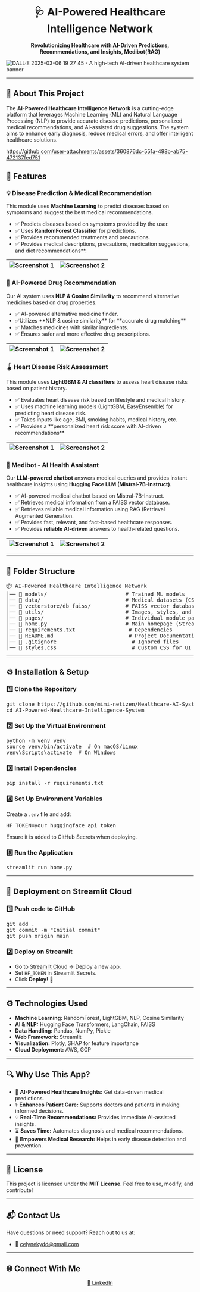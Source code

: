 <h1 align="center">🩺 AI-Powered Healthcare Intelligence Network</h1>

<p align="center">
  <strong>Revolutionizing Healthcare with AI-Driven Predictions, Recommendations, and Insights, Medibot(RAG)</strong>
  <br>
  
  ![DALL·E 2025-03-06 19 27 45 - A high-tech AI-driven healthcare system banner](https://github.com/user-attachments/assets/48ac86e6-51bd-40c4-8d96-638fafe9d4c6)
</p>

---

<h2>📌 About This Project</h2>
<p>
  The <strong>AI-Powered Healthcare Intelligence Network</strong> is a cutting-edge platform that leverages Machine Learning (ML) and Natural Language Processing (NLP) to provide 
  accurate disease predictions, personalized medical recommendations, and AI-assisted drug suggestions. The system aims to enhance early diagnosis, reduce medical errors, and 
  offer intelligent healthcare solutions.
</p>



https://github.com/user-attachments/assets/360876dc-551a-498b-ab75-472137fed751



<h2>🚀 Features</h2>

<h3>💡 Disease Prediction & Medical Recommendation</h3>
<p>
  This module uses <strong>Machine Learning</strong> to predict diseases based on symptoms and suggest the best medical recommendations.
</p>
<ul>
  <li>✅ Predicts diseases based on symptoms provided by the user.</li>
  <li>✅ Uses <strong>RandomForest Classifier</strong> for predictions.</li>
  <li>✅ Provides recommended treatments and precautions.</li>
  <li>✅ Provides medical descriptions, precautions, medication suggestions, and diet recommendations**.</li>
</ul>

| ![Screenshot 1](utils/img1.png) | ![Screenshot 2](utils/img2.png) |
|---------------------------------|---------------------------------|

<h3>💊 AI-Powered Drug Recommendation</h3>
<p>
  Our AI system uses <strong>NLP & Cosine Similarity</strong> to recommend alternative medicines based on drug properties.
</p>
<ul>
  <li>✅ AI-powered alternative medicine finder.</li>
   <li>✅Utilizes **NLP & cosine similarity** for **accurate drug matching**</li>
  <li>✅ Matches medicines with similar ingredients.</li>
  <li>✅ Ensures safer and more effective drug prescriptions.</li>
</ul>

| ![Screenshot 1](utils/img3.png) | ![Screenshot 2](utils/img4.png) |
|---------------------------------|---------------------------------|


<h3>🪀 Heart Disease Risk Assessment</h3>
<p>
  This module uses <strong>LightGBM & AI classifiers</strong> to assess heart disease risks based on patient history.
</p>
<ul>
  <li>✅ Evaluates heart disease risk based on lifestyle and medical history.</li>
  <li>✅ Uses machine learning models (LightGBM, EasyEnsemble) for predicting heart disease risk.  </li>
  <li>✅ Takes inputs like age, BMI, smoking habits, medical history, etc.</li>
  <li>✅ Provides a **personalized heart risk score with AI-driven recommendations**</li>
</ul>

| ![Screenshot 1](utils/img5.png) | ![Screenshot 2](utils/img6.png) |
|---------------------------------|---------------------------------|

<h3>🤖 Medibot - AI Health Assistant</h3>
<p>
  Our <strong>LLM-powered chatbot</strong> answers medical queries and provides instant healthcare insights using <strong>Hugging Face LLM (Mistral-7B-Instruct)</strong>.
</p>
<ul>
  <li>✅ AI-powered medical chatbot based on Mistral-7B-Instruct.</li>
  <li>✅ Retrieves medical information from a FAISS vector database.</li>
  <li>✅ Retrieves reliable medical information using RAG (Retrieval Augmented Generation.</li>
  <li>✅ Provides fast, relevant, and fact-based healthcare responses.</li>
  <li>✅ Provides <strong>reliable AI-driven</strong> answers to health-related questions.</li>
</ul>

| ![Screenshot 1](utils/img7.png) | ![Screenshot 2](utils/img8.png) |
|---------------------------------|---------------------------------|


---

<h2>📂 Folder Structure</h2>
<pre>
📦 AI-Powered Healthcare Intelligence Network
│── 📂 models/                         # Trained ML models
│── 📂 data/                           # Medical datasets (CSV)
│── 📂 vectorstore/db_faiss/           # FAISS vector database
│── 📂 utils/                          # Images, styles, and helper files
│── 📂 pages/                          # Individual module pages
│── 📜 home.py                         # Main homepage (Streamlit UI)
│── 📜 requirements.txt                 # Dependencies
│── 📜 README.md                        # Project Documentation
│── 📜 .gitignore                        # Ignored files
│── 📜 styles.css                        # Custom CSS for UI
</pre>

---

<h2>⚙️ Installation & Setup</h2>

<h3>1️⃣ Clone the Repository</h3>
<pre>
git clone https://github.com/mimi-netizen/Healthcare-AI-System.git
cd AI-Powered-Healthcare-Intelligence-System
</pre>

<h3>2️⃣ Set Up the Virtual Environment</h3>
<pre>
python -m venv venv
source venv/bin/activate  # On macOS/Linux
venv\Scripts\activate  # On Windows
</pre>

<h3>3️⃣ Install Dependencies</h3>
<pre>
pip install -r requirements.txt
</pre>

<h3>4️⃣ Set Up Environment Variables</h3>
<p>Create a <code>.env</code> file and add:</p>
<pre>
HF_TOKEN=your_huggingface_api_token
</pre>
<p>Ensure it is added to GitHub Secrets when deploying.</p>

<h3>5️⃣ Run the Application</h3>
<pre>
streamlit run home.py
</pre>

---

<h2>🚀 Deployment on Streamlit Cloud</h2>
<h3>1️⃣ Push code to GitHub</h3>
<pre>
git add .
git commit -m "Initial commit"
git push origin main
</pre>

<h3>2️⃣ Deploy on Streamlit</h3>
<ul>
  <li>Go to <a href="https://share.streamlit.io/">Streamlit Cloud</a> → Deploy a new app.</li>
  <li>Set <code>HF_TOKEN</code> in Streamlit Secrets.</li>
  <li>Click <strong>Deploy!</strong> 🎉</li>
</ul>

---



<h2>⚙️ Technologies Used</h2>
<ul>
  <li><strong>Machine Learning:</strong> RandomForest, LightGBM, NLP, Cosine Similarity</li>
  <li><strong>AI & NLP:</strong> Hugging Face Transformers, LangChain, FAISS</li>
  <li><strong>Data Handling:</strong> Pandas, NumPy, Pickle</li>
  <li><strong>Web Framework:</strong> Streamlit</li>
  <li><strong>Visualization:</strong> Plotly, SHAP for feature importance</li>
  <li><strong>Cloud Deployment:</strong> AWS, GCP</li>
</ul>

---

<h2>🔍 Why Use This App?</h2>
<ul>
  <li>🏥 <strong>AI-Powered Healthcare Insights:</strong> Get data-driven medical predictions.</li>
  <li>⚕️ <strong>Enhances Patient Care:</strong> Supports doctors and patients in making informed decisions.</li>
  <li>💡 <strong>Real-Time Recommendations:</strong> Provides immediate AI-assisted insights.</li>
  <li>⏳ <strong>Saves Time:</strong> Automates diagnosis and medical recommendations.</li>
  <li>🔬 <strong>Empowers Medical Research:</strong> Helps in early disease detection and prevention.</li>
</ul>

---

<h2>📜 License</h2>
<p>
  This project is licensed under the <strong>MIT License</strong>. Feel free to use, modify, and contribute!
</p>

---

<h2>📬 Contact Us</h2>
<p>Have questions or need support? Reach out to us at:</p>
<ul>
  <li>📧 <a href="mailto:celynekydd@gmail.com">celynekydd@gmail.com</a></li>
</ul>

---

<h2>🌐 Connect With Me</h2>
<p align="center">
  <a href="https://linkedin.com/in/celyne-kydd" target="_blank">🔗 LinkedIn</a> 
</p>
